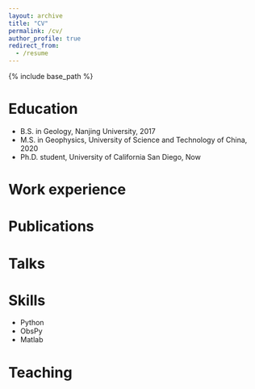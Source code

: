 ```yaml
---
layout: archive
title: "CV"
permalink: /cv/
author_profile: true
redirect_from:
  - /resume
---
```


{% include base_path %}

Education
======
* B.S. in Geology, Nanjing University, 2017
* M.S. in Geophysics, University of Science and Technology of China, 2020
* Ph.D. student, University of California San Diego, Now

Work experience
======

  
Publications
======

Talks
======

Skills
======
* Python
* ObsPy
* Matlab

  
Teaching
======

 
